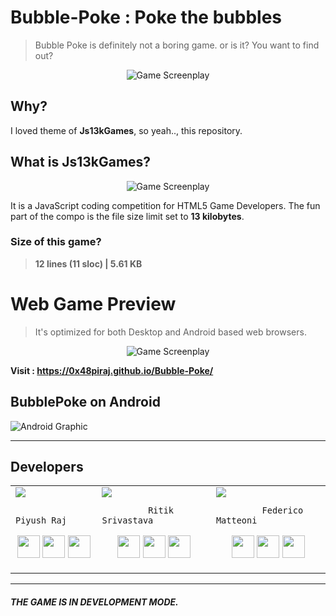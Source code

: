 # Bubble-Poke : Poke the bubbles
> Bubble Poke is definitely not a boring game. or is it? You want to find out?

<p align="center"> 
<img align="center" src="https://user-images.githubusercontent.com/5800726/44961697-e3ceb300-af32-11e8-9ae2-355dd2aa9577.png" alt="Game Screenplay">
</p>




## Why?
I loved theme of **Js13kGames**, so yeah.., this repository. 


## What is Js13kGames?

<p align="center"> 
<img align="center" src="https://2018.js13kgames.com/img/logo.png" alt="Game Screenplay">
</p>


It is a JavaScript coding competition for HTML5 Game Developers. The fun part of the compo is the file size limit set to **13 kilobytes**.

### Size of this game?

> **12 lines (11 sloc) | 5.61 KB**


# Web Game Preview

> It's optimized for both Desktop and Android based web browsers.

<p align="center"> 
<img align="center" src="https://user-images.githubusercontent.com/5800726/44960336-5b90e380-af1b-11e8-92d5-5070dabb01b0.gif" alt="Game Screenplay">
</p>

**Visit : https://0x48piraj.github.io/Bubble-Poke/**


## BubblePoke on Android 

![Android Graphic](https://user-images.githubusercontent.com/5800726/46580311-fe1f1380-ca3f-11e8-9f4c-5c40b448af25.png)

---


## Developers
<table>
<tr>
<td>
     <img src="https://avatars3.githubusercontent.com/u/5800726?s=250&v=4" />
     
             Piyush Raj

<p align="center">
<a href = "https://github.com/0x48piraj"><img src = "http://www.iconninja.com/files/241/825/211/round-collaboration-social-github-code-circle-network-icon.svg" width="36" height = "36"/></a>
<a href = "https://twitter.com/0x48piraj"><img src = "https://www.shareicon.net/download/2016/07/06/107115_media.svg" width="36" height="36"/></a>
<a href = "https://www.linkedin.com/in/0x48piraj/"><img src = "http://www.iconninja.com/files/863/607/751/network-linkedin-social-connection-circular-circle-media-icon.svg" width="36" height="36"/></a>
</p>
</td>


<td>
     <img src="https://avatars0.githubusercontent.com/u/24320496?s=250&v=4" />
     
             Ritik Srivastava

<p align="center">
<a href = "https://github.com/ItzzRitik"><img src = "http://www.iconninja.com/files/241/825/211/round-collaboration-social-github-code-circle-network-icon.svg" width="36" height = "36"/></a>
<a href = "https://twitter.com/ItzzRitik"><img src = "https://www.shareicon.net/download/2016/07/06/107115_media.svg" width="36" height="36"/></a>
<a href = "https://www.linkedin.com/in/ritik-srivastava-8870b87b/"><img src = "http://www.iconninja.com/files/863/607/751/network-linkedin-social-connection-circular-circle-media-icon.svg" width="36" height="36"/></a>
</p>
</td>
<td>
     <img src="https://avatars1.githubusercontent.com/u/5090316?s=250&v=4" />
     
             Federico Matteoni

<p align="center">
<a href = "https://github.com/FedeX15"><img src = "http://www.iconninja.com/files/241/825/211/round-collaboration-social-github-code-circle-network-icon.svg" width="36" height = "36"/></a>
<a href = "https://twitter.com/Fexed_"><img src = "https://www.shareicon.net/download/2016/07/06/107115_media.svg" width="36" height="36"/></a>
<a href = "https://www.linkedin.com/in/fexed/"><img src = "http://www.iconninja.com/files/863/607/751/network-linkedin-social-connection-circular-circle-media-icon.svg" width="36" height="36"/></a>
</p>
</td>
 </tr>
  </table>




---

##### THE GAME IS IN DEVELOPMENT MODE.


